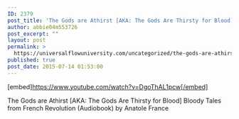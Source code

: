 ```yaml
---
ID: 2379
post_title: 'The Gods are Athirst [AKA: The Gods Are Thirsty for Blood] Bloody Tales from French Revolution'
author: abbie04m553726
post_excerpt: ""
layout: post
permalink: >
  https://universalflowuniversity.com/uncategorized/the-gods-are-athirst-aka-the-gods-are-thirsty-for-blood-bloody-tales-from-french-revolution/
published: true
post_date: 2015-07-14 01:53:00
---
```

[embed]https://www.youtube.com/watch?v=DgoThAL1pcw[/embed]<br>
<p>The Gods are Athirst [AKA: The Gods Are Thirsty for Blood] Bloody Tales from French Revolution (Audiobook) by Anatole France</p>